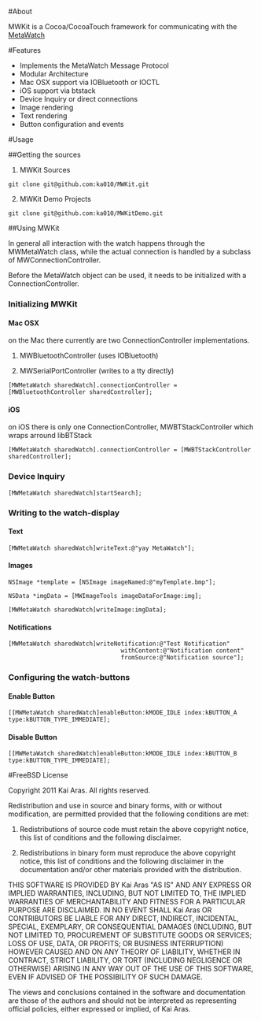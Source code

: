 #About

MWKit is a Cocoa/CocoaTouch framework for communicating with the [MetaWatch](http://metawatch.org) 

#Features 

* Implements the MetaWatch Message Protocol 
* Modular Architecture 
* Mac OSX support via IOBluetooth or IOCTL 
* iOS support via btstack 
* Device Inquiry or direct connections 
* Image rendering 
* Text rendering 
* Button configuration and events 


#Usage

##Getting the sources

1. MWKit Sources

```
git clone git@github.com:ka010/MWKit.git
```

2. MWKit Demo Projects

```
git clone git@github.com:ka010/MWKitDemo.git
```

##Using MWKit

In general all interaction with the watch happens through the MWMetaWatch class,
while the actual connection is handled by a subclass of MWConnectionController.

Before the MetaWatch object can be used, it needs to be initialized with a ConnectionController.

### Initializing MWKit

#### Mac OSX


on the Mac there currently are two ConnectionController implementations.

1. MWBluetoothController (uses IOBluetooth)

2. MWSerialPortController (writes to a tty directly)

```
[MWMetaWatch sharedWatch].connectionController = [MWBluetoothController sharedController];
```

#### iOS

on iOS there is only one ConnectionController, MWBTStackController which wraps arround libBTStack

```
[MWMetaWatch sharedWatch].connectionController = [MWBTStackController sharedController];
```

### Device Inquiry

```
[MWMetaWatch sharedWatch]startSearch];
```

### Writing to the watch-display

#### Text

```
[MWMetaWatch sharedWatch]writeText:@"yay MetaWatch"];
```

#### Images

```
NSImage *template = [NSImage imageNamed:@"myTemplate.bmp"];

NSData *imgData = [MWImageTools imageDataForImage:img];

[MWMetaWatch sharedWatch]writeImage:imgData];
```

#### Notifications

```
[MWMetaWatch sharedWatch]writeNotification:@"Test Notification"
   								withContent:@"Notification content"
								fromSource:@"Notification source"];
```

### Configuring the watch-buttons

#### Enable Button

```
[[MWMetaWatch sharedWatch]enableButton:kMODE_IDLE index:kBUTTON_A type:kBUTTON_TYPE_IMMEDIATE];
```

#### Disable Button

```
[[MWMetaWatch sharedWatch]enableButton:kMODE_IDLE index:kBUTTON_B type:kBUTTON_TYPE_IMMEDIATE];
```

#FreeBSD License

Copyright 2011 Kai Aras. All rights reserved.

Redistribution and use in source and binary forms, with or without modification, are
permitted provided that the following conditions are met:

   1. Redistributions of source code must retain the above copyright notice, this list of
      conditions and the following disclaimer.

   2. Redistributions in binary form must reproduce the above copyright notice, this list
      of conditions and the following disclaimer in the documentation and/or other materials
      provided with the distribution.

THIS SOFTWARE IS PROVIDED BY Kai Aras "AS IS" AND ANY EXPRESS OR IMPLIED
WARRANTIES, INCLUDING, BUT NOT LIMITED TO, THE IMPLIED WARRANTIES OF MERCHANTABILITY AND
FITNESS FOR A PARTICULAR PURPOSE ARE DISCLAIMED. IN NO EVENT SHALL Kai Aras OR
CONTRIBUTORS BE LIABLE FOR ANY DIRECT, INDIRECT, INCIDENTAL, SPECIAL, EXEMPLARY, OR
CONSEQUENTIAL DAMAGES (INCLUDING, BUT NOT LIMITED TO, PROCUREMENT OF SUBSTITUTE GOODS OR
SERVICES; LOSS OF USE, DATA, OR PROFITS; OR BUSINESS INTERRUPTION) HOWEVER CAUSED AND ON
ANY THEORY OF LIABILITY, WHETHER IN CONTRACT, STRICT LIABILITY, OR TORT (INCLUDING
NEGLIGENCE OR OTHERWISE) ARISING IN ANY WAY OUT OF THE USE OF THIS SOFTWARE, EVEN IF
ADVISED OF THE POSSIBILITY OF SUCH DAMAGE.

The views and conclusions contained in the software and documentation are those of the
authors and should not be interpreted as representing official policies, either expressed
or implied, of Kai Aras.



